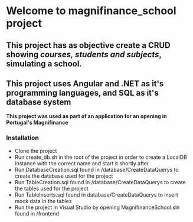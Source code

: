 # Welcome to magnifinance_school project
## This project has as objective create a CRUD showing *courses, students and subjects*, simulating a school.
## This project uses **Angular** and **.NET** as it's programming languages, and **SQL** as it's database system
**This project was used as part of an application for an opening in Portugal's Magnifinance**


### Installation
  - Clone the project
  - Run create_db.sh in the root of the project in order to create a LocalDB instance with the correct name and start it shortly after
  - Run DatabaseCreation.sql found in /database/CreateDataQuerys to create the database used for the project
  - Run TableCreation.sql found in /database/CreateDataQuerys to create the tables used for the project
  - Run TableInserts.sql found in database/CreateDataQuerys to insert mock data in the tables
  - Run the project in Visual Studio by opening MagnifinanceSchool.sln found in /frontend


